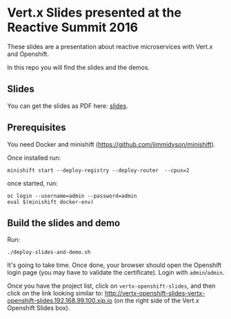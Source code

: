 # Vert.x Slides presented at the Reactive Summit 2016

These slides are a presentation about reactive microservices with Vert.x and Openshift. 

In this repo you will find the slides and the demos.

## Slides

You can get the slides as PDF here: [slides](vertx-openshift-slides.pdf).


## Prerequisites

You need Docker and minishift (https://github.com/jimmidyson/minishift).

Once installed run:

`minishift start --deploy-registry --deploy-router  --cpus=2`

once started, run:

```
oc login --username=admin --password=admin
eval $(minishift docker-env)
```

## Build the slides and demo

Run:

```
./deploy-slides-and-demo.sh
```

It's going to take time. Once done, your browser should open the Openshift login page (you may have to validate the 
certificate). Login with `admin`/`admin`.

Once you have the project list, click on `vertx-openshift-slides`, and then click on the link looking similar to: http://vertx-openshift-slides-vertx-openshift-slides.192.168.99.100.xip.io (on the right side of the Vert.x 
Openshift Slides box).



